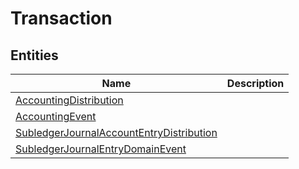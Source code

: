 
# Transaction


## Entities

|Name|Description|
|---|---|
|[AccountingDistribution](AccountingDistribution.cdm.json)||
|[AccountingEvent](AccountingEvent.cdm.json)||
|[SubledgerJournalAccountEntryDistribution](SubledgerJournalAccountEntryDistribution.cdm.json)||
|[SubledgerJournalEntryDomainEvent](SubledgerJournalEntryDomainEvent.cdm.json)||
